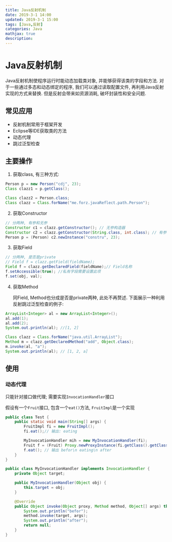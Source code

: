 ```yaml
---
title: Java反射机制
date: 2019-3-1 14:00
updated: 2019-3-1 15:00
tags: [Java,反射]
categories: Java
mathjax: true
description: 
---
```


# Java反射机制

Java反射机制使程序运行时能动态加载类对象, 并能够获得该类的字段和方法. 对于一些通过多态和动态绑定的程序, 我们可以通过读取配置文件, 再利用Java反射实现的方式来替换. 但是反射会带来如资源消耗, 破坏封装性和安全问题.

<!--more-->

## 常见应用

- 反射机制常用于框架开发 
- Eclipse等IDE获取类的方法
- 动态代理
- 跳过泛型检查

## 主要操作

1. 获取class, 有三种方式: 

```java
Person p = new Person("cdj", 23);
Class clazz1 = p.getClass();

Class clazz2 = Person.class;
Class clazz = Class.forName("me.forz.javaReflect.path.Person");
```

2. 获取Constructor

```java
// 分两种, 有参和无参
Constructor c1 = clazz.getConstructor(); // 无参构造器
Constructor c2 = clazz.getConstructor(String.class, int.class); // 有参
Person p = (Person) c2.newInstance("constru", 23);
```

3. 获取Field

```java
// 分两种, 是否是private
// Field f = clazz.getField(fieldName);
Field f = clazz.getDeclaredField(fieldName);// Field名称
f.setAccessible(true); //私有字段需要设置此项
f.set(obj, val);
```
4. 获取Method

   同Field, Method也分成是否是private两种, 此处不再赘述. 下面展示一种利用反射跳过泛型检查的例子:

```java
ArrayList<Integer> al = new ArrayList<Integer>();
al.add(1);
al.add(2);
System.out.println(al); //[1, 2]

Class clazz = Class.forName("java.util.ArrayList");
Method m = clazz.getDeclaredMethod("add", Object.class);
m.invoke(al, "a");
System.out.println(al); // [1, 2, a]
```

## 使用

### 动态代理

只能针对接口做代理; 需要实现`InvocationHandler`接口

假设有一个`Fruit`接口, 包含一个`eat()`方法, `FruitImpl`是一个实现

```java
public class Test {
    public static void main(String[] args) {
        FruitImpl fi = new FruitImpl();
        fi.eat();// 输出: eating

        MyInvocationHandler mih = new MyInvocationHandler(fi);
        Fruit f = (Fruit) Proxy.newProxyInstance(fi.getClass().getClassLoader(), fi.getClass().getInterfaces(), mih);
        f.eat(); // 输出 befor\n eating\n after
    }
}
```

```java
public class MyInvocationHandler implements InvocationHandler {
    private Object target;

    public MyInvocationHandler(Object obj) {
        this.target = obj;
    }

    @Override
    public Object invoke(Object proxy, Method method, Object[] args) throws Throwable {
        System.out.println("befor");
        method.invoke(target, args);
        System.out.println("after");
        return null;
    }
}
```

